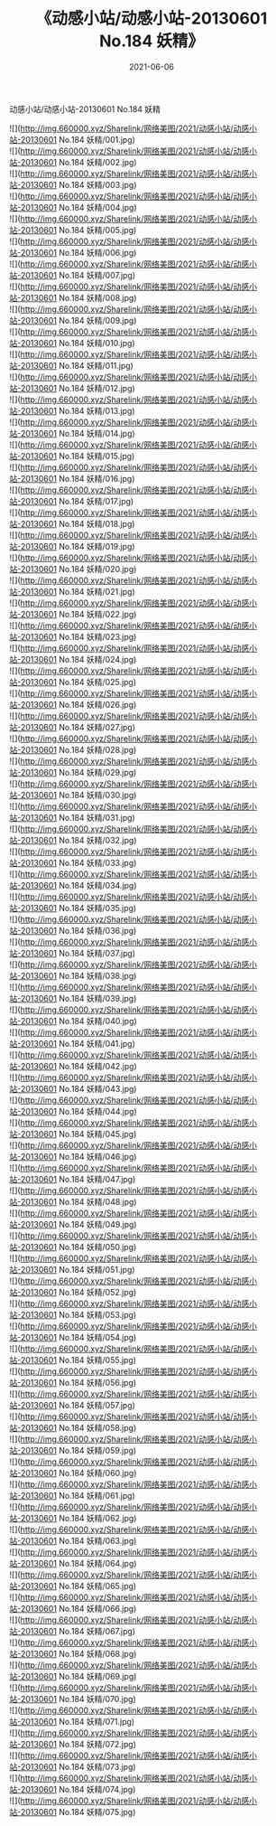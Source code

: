 ﻿---
layout: post
title:  《动感小站/动感小站-20130601 No.184 妖精》
date:   2021-06-06
img: http://img.660000.xyz/Sharelink/网络美图/2021/动感小站/动感小站-20130601 No.184 妖精/000.jpg
categories: [美女, 清纯, 唯美]
---

动感小站/动感小站-20130601 No.184 妖精

 ![](http://img.660000.xyz/Sharelink/网络美图/2021/动感小站/动感小站-20130601 No.184 妖精/001.jpg) <br>![](http://img.660000.xyz/Sharelink/网络美图/2021/动感小站/动感小站-20130601 No.184 妖精/002.jpg) <br>![](http://img.660000.xyz/Sharelink/网络美图/2021/动感小站/动感小站-20130601 No.184 妖精/003.jpg) <br>![](http://img.660000.xyz/Sharelink/网络美图/2021/动感小站/动感小站-20130601 No.184 妖精/004.jpg) <br>![](http://img.660000.xyz/Sharelink/网络美图/2021/动感小站/动感小站-20130601 No.184 妖精/005.jpg) <br>![](http://img.660000.xyz/Sharelink/网络美图/2021/动感小站/动感小站-20130601 No.184 妖精/006.jpg) <br>![](http://img.660000.xyz/Sharelink/网络美图/2021/动感小站/动感小站-20130601 No.184 妖精/007.jpg) <br>![](http://img.660000.xyz/Sharelink/网络美图/2021/动感小站/动感小站-20130601 No.184 妖精/008.jpg) <br>![](http://img.660000.xyz/Sharelink/网络美图/2021/动感小站/动感小站-20130601 No.184 妖精/009.jpg) <br>![](http://img.660000.xyz/Sharelink/网络美图/2021/动感小站/动感小站-20130601 No.184 妖精/010.jpg) <br>![](http://img.660000.xyz/Sharelink/网络美图/2021/动感小站/动感小站-20130601 No.184 妖精/011.jpg) <br>![](http://img.660000.xyz/Sharelink/网络美图/2021/动感小站/动感小站-20130601 No.184 妖精/012.jpg) <br>![](http://img.660000.xyz/Sharelink/网络美图/2021/动感小站/动感小站-20130601 No.184 妖精/013.jpg) <br>![](http://img.660000.xyz/Sharelink/网络美图/2021/动感小站/动感小站-20130601 No.184 妖精/014.jpg) <br>![](http://img.660000.xyz/Sharelink/网络美图/2021/动感小站/动感小站-20130601 No.184 妖精/015.jpg) <br>![](http://img.660000.xyz/Sharelink/网络美图/2021/动感小站/动感小站-20130601 No.184 妖精/016.jpg) <br>![](http://img.660000.xyz/Sharelink/网络美图/2021/动感小站/动感小站-20130601 No.184 妖精/017.jpg) <br>![](http://img.660000.xyz/Sharelink/网络美图/2021/动感小站/动感小站-20130601 No.184 妖精/018.jpg) <br>![](http://img.660000.xyz/Sharelink/网络美图/2021/动感小站/动感小站-20130601 No.184 妖精/019.jpg) <br>![](http://img.660000.xyz/Sharelink/网络美图/2021/动感小站/动感小站-20130601 No.184 妖精/020.jpg) <br>![](http://img.660000.xyz/Sharelink/网络美图/2021/动感小站/动感小站-20130601 No.184 妖精/021.jpg) <br>![](http://img.660000.xyz/Sharelink/网络美图/2021/动感小站/动感小站-20130601 No.184 妖精/022.jpg) <br>![](http://img.660000.xyz/Sharelink/网络美图/2021/动感小站/动感小站-20130601 No.184 妖精/023.jpg) <br>![](http://img.660000.xyz/Sharelink/网络美图/2021/动感小站/动感小站-20130601 No.184 妖精/024.jpg) <br>![](http://img.660000.xyz/Sharelink/网络美图/2021/动感小站/动感小站-20130601 No.184 妖精/025.jpg) <br>![](http://img.660000.xyz/Sharelink/网络美图/2021/动感小站/动感小站-20130601 No.184 妖精/026.jpg) <br>![](http://img.660000.xyz/Sharelink/网络美图/2021/动感小站/动感小站-20130601 No.184 妖精/027.jpg) <br>![](http://img.660000.xyz/Sharelink/网络美图/2021/动感小站/动感小站-20130601 No.184 妖精/028.jpg) <br>![](http://img.660000.xyz/Sharelink/网络美图/2021/动感小站/动感小站-20130601 No.184 妖精/029.jpg) <br>![](http://img.660000.xyz/Sharelink/网络美图/2021/动感小站/动感小站-20130601 No.184 妖精/030.jpg) <br>![](http://img.660000.xyz/Sharelink/网络美图/2021/动感小站/动感小站-20130601 No.184 妖精/031.jpg) <br>![](http://img.660000.xyz/Sharelink/网络美图/2021/动感小站/动感小站-20130601 No.184 妖精/032.jpg) <br>![](http://img.660000.xyz/Sharelink/网络美图/2021/动感小站/动感小站-20130601 No.184 妖精/033.jpg) <br>![](http://img.660000.xyz/Sharelink/网络美图/2021/动感小站/动感小站-20130601 No.184 妖精/034.jpg) <br>![](http://img.660000.xyz/Sharelink/网络美图/2021/动感小站/动感小站-20130601 No.184 妖精/035.jpg) <br>![](http://img.660000.xyz/Sharelink/网络美图/2021/动感小站/动感小站-20130601 No.184 妖精/036.jpg) <br>![](http://img.660000.xyz/Sharelink/网络美图/2021/动感小站/动感小站-20130601 No.184 妖精/037.jpg) <br>![](http://img.660000.xyz/Sharelink/网络美图/2021/动感小站/动感小站-20130601 No.184 妖精/038.jpg) <br>![](http://img.660000.xyz/Sharelink/网络美图/2021/动感小站/动感小站-20130601 No.184 妖精/039.jpg) <br>![](http://img.660000.xyz/Sharelink/网络美图/2021/动感小站/动感小站-20130601 No.184 妖精/040.jpg) <br>![](http://img.660000.xyz/Sharelink/网络美图/2021/动感小站/动感小站-20130601 No.184 妖精/041.jpg) <br>![](http://img.660000.xyz/Sharelink/网络美图/2021/动感小站/动感小站-20130601 No.184 妖精/042.jpg) <br>![](http://img.660000.xyz/Sharelink/网络美图/2021/动感小站/动感小站-20130601 No.184 妖精/043.jpg) <br>![](http://img.660000.xyz/Sharelink/网络美图/2021/动感小站/动感小站-20130601 No.184 妖精/044.jpg) <br>![](http://img.660000.xyz/Sharelink/网络美图/2021/动感小站/动感小站-20130601 No.184 妖精/045.jpg) <br>![](http://img.660000.xyz/Sharelink/网络美图/2021/动感小站/动感小站-20130601 No.184 妖精/046.jpg) <br>![](http://img.660000.xyz/Sharelink/网络美图/2021/动感小站/动感小站-20130601 No.184 妖精/047.jpg) <br>![](http://img.660000.xyz/Sharelink/网络美图/2021/动感小站/动感小站-20130601 No.184 妖精/048.jpg) <br>![](http://img.660000.xyz/Sharelink/网络美图/2021/动感小站/动感小站-20130601 No.184 妖精/049.jpg) <br>![](http://img.660000.xyz/Sharelink/网络美图/2021/动感小站/动感小站-20130601 No.184 妖精/050.jpg) <br>![](http://img.660000.xyz/Sharelink/网络美图/2021/动感小站/动感小站-20130601 No.184 妖精/051.jpg) <br>![](http://img.660000.xyz/Sharelink/网络美图/2021/动感小站/动感小站-20130601 No.184 妖精/052.jpg) <br>![](http://img.660000.xyz/Sharelink/网络美图/2021/动感小站/动感小站-20130601 No.184 妖精/053.jpg) <br>![](http://img.660000.xyz/Sharelink/网络美图/2021/动感小站/动感小站-20130601 No.184 妖精/054.jpg) <br>![](http://img.660000.xyz/Sharelink/网络美图/2021/动感小站/动感小站-20130601 No.184 妖精/055.jpg) <br>![](http://img.660000.xyz/Sharelink/网络美图/2021/动感小站/动感小站-20130601 No.184 妖精/056.jpg) <br>![](http://img.660000.xyz/Sharelink/网络美图/2021/动感小站/动感小站-20130601 No.184 妖精/057.jpg) <br>![](http://img.660000.xyz/Sharelink/网络美图/2021/动感小站/动感小站-20130601 No.184 妖精/058.jpg) <br>![](http://img.660000.xyz/Sharelink/网络美图/2021/动感小站/动感小站-20130601 No.184 妖精/059.jpg) <br>![](http://img.660000.xyz/Sharelink/网络美图/2021/动感小站/动感小站-20130601 No.184 妖精/060.jpg) <br>![](http://img.660000.xyz/Sharelink/网络美图/2021/动感小站/动感小站-20130601 No.184 妖精/061.jpg) <br>![](http://img.660000.xyz/Sharelink/网络美图/2021/动感小站/动感小站-20130601 No.184 妖精/062.jpg) <br>![](http://img.660000.xyz/Sharelink/网络美图/2021/动感小站/动感小站-20130601 No.184 妖精/063.jpg) <br>![](http://img.660000.xyz/Sharelink/网络美图/2021/动感小站/动感小站-20130601 No.184 妖精/064.jpg) <br>![](http://img.660000.xyz/Sharelink/网络美图/2021/动感小站/动感小站-20130601 No.184 妖精/065.jpg) <br>![](http://img.660000.xyz/Sharelink/网络美图/2021/动感小站/动感小站-20130601 No.184 妖精/066.jpg) <br>![](http://img.660000.xyz/Sharelink/网络美图/2021/动感小站/动感小站-20130601 No.184 妖精/067.jpg) <br>![](http://img.660000.xyz/Sharelink/网络美图/2021/动感小站/动感小站-20130601 No.184 妖精/068.jpg) <br>![](http://img.660000.xyz/Sharelink/网络美图/2021/动感小站/动感小站-20130601 No.184 妖精/069.jpg) <br>![](http://img.660000.xyz/Sharelink/网络美图/2021/动感小站/动感小站-20130601 No.184 妖精/070.jpg) <br>![](http://img.660000.xyz/Sharelink/网络美图/2021/动感小站/动感小站-20130601 No.184 妖精/071.jpg) <br>![](http://img.660000.xyz/Sharelink/网络美图/2021/动感小站/动感小站-20130601 No.184 妖精/072.jpg) <br>![](http://img.660000.xyz/Sharelink/网络美图/2021/动感小站/动感小站-20130601 No.184 妖精/073.jpg) <br>![](http://img.660000.xyz/Sharelink/网络美图/2021/动感小站/动感小站-20130601 No.184 妖精/074.jpg) <br>![](http://img.660000.xyz/Sharelink/网络美图/2021/动感小站/动感小站-20130601 No.184 妖精/075.jpg) <br>